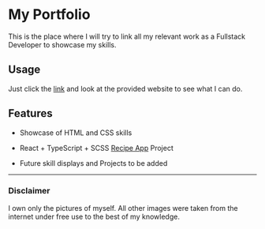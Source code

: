 # My Portfolio

This is the place where I will try to link all my relevant work as a Fullstack Developer to showcase my skills.

## Usage

Just click the [link](https://portfolio-anthony-braak.netlify.app/) and look at the provided website to see what I can do.

## Features

- Showcase of HTML and CSS skills

- React + TypeScript + SCSS [Recipe App](https://react-food-blog.netlify.app/) Project

- Future skill displays and Projects to be added

---

### Disclaimer

I own only the pictures of myself. All other images were taken from the internet under free use to the best of my knowledge.
